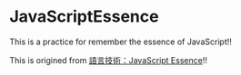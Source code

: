 # JavaScriptEssence

This is a practice for remember the essence of JavaScript!!

This is origined from [語言技術：JavaScript Essence](http://openhome.cc/Gossip/JavaScript/)!!

